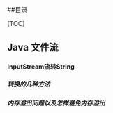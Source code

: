 ##目录

[TOC]


Java 文件流
---------------------------------------- 

####  InputStream流转String
   
   ##### 转换的几种方法
   
   ##### 内存溢出问题以及怎样避免内存溢出
     
     　　